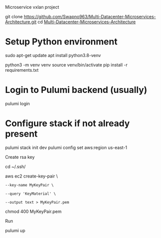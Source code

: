 Microservice vxlan project

git clone https://github.com/Swapno963/Multi-Datacenter-Microservices-Architecture.git
cd [Multi-Datacenter-Microservices-Architecture](https://github.com/Swapno963/Multi-Datacenter-Microservices-Architecture)

# Setup Python environment

sudo apt-get update
apt install python3.8-venv

python3 -m venv venv
source venv/bin/activate
pip install -r requirements.txt

# Login to Pulumi backend (usually)

pulumi login

# Configure stack if not already present

pulumi stack init dev
pulumi config set aws:region us-east-1


Create rsa key

cd ~/.ssh/



aws ec2 create-key-pair \

    --key-name MyKeyPair \

    --query 'KeyMaterial' \

    --output text > MyKeyPair.pem

chmod 400 MyKeyPair.pem

Run

pulumi up
